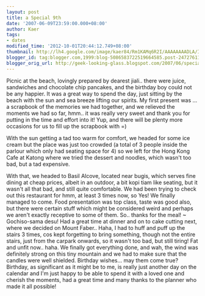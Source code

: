 ```yaml
---
layout: post
title: a Special 9th
date: '2007-06-09T23:59:00.000+08:00'
author: Kaer
tags:
- dates
modified_time: '2012-10-01T20:44:12.749+08:00'
thumbnail: http://lh4.google.com/image/kaer84/Rm1KAMq6R2I/AAAAAAAADLA/IHUF5i9Ot1E/s72-c/DSCF3102.jpg
blogger_id: tag:blogger.com,1999:blog-5086583722519664585.post-2472761158072049194
blogger_orig_url: http://geek-looking-glass.blogspot.com/2007/06/special-9th.html
---
```


Picnic at the beach, 
lovingly prepared by dearest jiali.. there were juice, sandwiches and 
chocolate chip pancakes, and the birthday boy could not be any happier. It was 
a great way to spend the day, just sitting by the beach with the sun and sea 
breeze lifting our spirits. My first present was ... a scrapbook of the 
memories we had together, and we relieved the moments we had so far, hmm.. it 
was really very sweet and thank you for putting in the time and effort into 
it! Yup, and there will be plenty more occasions for us to fill up the 
scrapbook with =) 
 
With the sun getting a tad too warm for 
comfort, we headed for some ice cream but the place was just too crowded (a 
total of 3 people inside the parlour which only had seating space for 4) so we 
left for the Hong Kong Cafe at Katong where we tried the dessert and noodles, 
which wasn't too bad, but a tad expensive. 
 
With that, we headed to Basil Alcove, 
located near bugis, which serves fine dining at cheap prices, albeit in an 
outdoor, a bit kopi tiam like seating, but it wasn't all that bad, and still 
quite comfortable. We had been trying to check out this restaurant for hmm, at 
least 3 times now, so Yes! We finally managed to come. Food presentation was 
top class, taste was good also, but there were certain stuff which might be 
considered weird and perhaps we aren't exactly receptive to some of them. So.. 
thanks for the meal! ~ Gochiso-sama desu! 
Had 
a great time at dinner and on to cake cutting next, where we decided on Mount 
Faber.. Haha, I had to huff and puff up the stairs 3 times, cos kept 
forgetting to bring something, though not the entire stairs, just from the 
carpark onwards, so it wasn't too bad, but still tiring! Fat and unfit now.. 
haha. We finally got everything done, and wah, the wind was definitely strong 
on this tiny mountain and we had to make sure that the candles were well 
shielded. Birthday wishes... may them come true? Birthday, as significant as 
it might be to me, is really just another day on the calendar and I'm just 
happy to be able to spend it with a loved one and cherish the moments, had a 
great time and many thanks to the planner who made it all possible! 
 